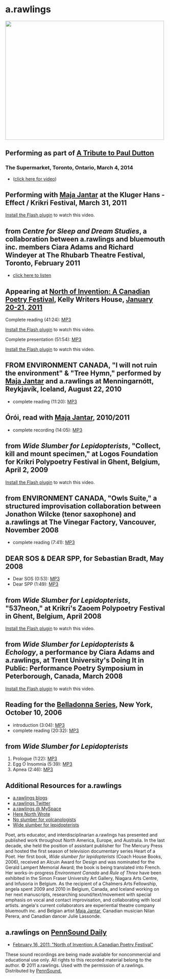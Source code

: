 a.rawlings
==========

<img src="http://media.sas.upenn.edu/pennsound/authors/Rawlings/Rawlings-Geyser.JPG" width="497" height="373" />

Performing as part of [A Tribute to Paul Dutton](Dutton-Tribute.php)
--------------------------------------------------------------------

### The Supermarket, Toronto, Ontario, March 4, 2014

-   ([click here for video](Dutton-Tribute.php))

Performing with [Maja Jantar](http://writing.upenn.edu/pennsound/x/Jantar.php) at the Kluger Hans - Effect / Krikri Festival, March 31, 2011
--------------------------------------------------------------------------------------------------------------------------------------------

[Install the Flash plugin](http://get.adobe.com/flashplayer/) to watch this video.

from *Centre for Sleep and Dream Studies*, a collaboration between a.rawlings and bluemouth inc. members Ciara Adams and Richard Windeyer at
The Rhubarb Theatre Festival, Toronto, February 2011
--------------------------------------------------------------------------------------------------------------------------------------------

-   [click here to listen](http://soundcloud.com/rcwindeyer/sleepdreamstudy-2011)

Appearing at [North of Invention: A Canadian Poetry Festival](http://writing.upenn.edu/pennsound/x/North-Of-Invention.php), Kelly Writers House, [January 20-21, 2011](http://writing.upenn.edu/wh/calendar/0111.php#20)
------------------------------------------------------------------------------------------------------------------------------------------------------------------------------------------------------------------------

Complete reading (41:24): [MP3](http://media.sas.upenn.edu/pennsound/groups/North-Of-Invention/Rawlings-a_North-of-Invention_reading_KWH-UPenn_1-20-11.mp3)  
  

[Install the Flash plugin](http://get.adobe.com/flashplayer/) to watch this video.

  
  
Complete presentation (51:54): [MP3](http://media.sas.upenn.edu/pennsound/groups/North-Of-Invention/Rawlings-a_North-of-Invention-Presentation_KWH-UPenn_01-21-2011.mp3)  
  

[Install the Flash plugin](http://get.adobe.com/flashplayer/) to watch this video.

FROM ENVIRONMENT CANADA, "I will not ruin the environment" & "Tree Hymn," performed by [Maja Jantar](http://writing.upenn.edu/pennsound/x/Jantar.php) and a.rawlings at Menningarnótt, Reykjavík, Iceland, August 22, 2010
--------------------------------------------------------------------------------------------------------------------------------------------------------------------------------------------------------------------------

-   complete reading (11:20): [MP3](http://media.sas.upenn.edu/pennsound/authors/Rawlings/Rawlings-A_Complete-Reading_I-Will-Not-Ruin-Tree-Hymns-W-Maja-Jantar_Reykjavik_8-22-10.mp3)

Órói, read with [Maja Jantar](http://writing.upenn.edu/pennsound/x/Jantar.php), 2010/2011
-----------------------------------------------------------------------------------------

-   complete recording (14:05): [MP3](http://media.sas.upenn.edu/pennsound/authors/Jantar/Jantar-Maja_Complete-Reading_Oroi_2010.mp3)

from *Wide Slumber for Lepidopterists*, "Collect, kill and mount specimen," at Logos Foundation for Krikri Polypoetry Festival in Ghent, Belgium, April 2, 2009
---------------------------------------------------------------------------------------------------------------------------------------------------------------

[Install the Flash plugin](http://get.adobe.com/flashplayer/) to watch this video.

from ENVIRONMENT CANADA, "Owls Suite," a structured improvisation collaboration between Jonathon Wilcke (tenor saxophone) and a.rawlings at The Vinegar Factory, Vancouver, November 2008
-----------------------------------------------------------------------------------------------------------------------------------------------------------------------------------------

-   complete reading (7:41): [MP3](http://media.sas.upenn.edu/pennsound/authors/Rawlings/Rawlings-A_Complete-Recording_Owls-Suite-W-Jonathon-Wilcke_Vinegar-Factory_Vancouver_11-2008.mp3)

DEAR SOS & DEAR SPP, for Sebastian Bradt, May 2008
--------------------------------------------------

-   Dear SOS (0:53): [MP3](http://media.sas.upenn.edu/pennsound/authors/Rawlings/Rawlings-A_Complete-Recording_Dear-SOS_5-2008.mp3)
-   Dear SPP (1:49): [MP3](http://media.sas.upenn.edu/pennsound/authors/Rawlings/Rawlings-A_Complete-Recording_Dear-SPP_5-2008.mp3)

from *Wide Slumber for Lepidopterists*, "537neon," at Krikri's Zaoem Polypoetry Festival in Ghent, Belgium, April 2008
----------------------------------------------------------------------------------------------------------------------

[Install the Flash plugin](http://get.adobe.com/flashplayer/) to watch this video.

from *Wide Slumber for Lepidopterists* & *Echology*, a performance by Ciara Adams and a.rawlings, at Trent University's Doing It in Public: Performance Poetry Symposium in Peterborough, Canada, March 2008
------------------------------------------------------------------------------------------------------------------------------------------------------------------------------------------------------------

[Install the Flash plugin](http://get.adobe.com/flashplayer/) to watch this video.


Reading for the [Belladonna Series](http://writing.upenn.edu/pennsound/x/Belladonna.php), New York, October 10, 2006
--------------------------------------------------------------------------------------------------------------------

-   introduction (3:04): [MP3](http://media.sas.upenn.edu/pennsound/authors/Rawlings/Rawlings-A_Intro_Belladonna_10-10-06.mp3)
-   complete reading (20:32): [MP3](http://media.sas.upenn.edu/pennsound/authors/Rawlings/Rawlings-A_Reading_Belladonna_10-10-06.mp3)

from *Wide Slumber for Lepidopterists*
--------------------------------------

1.  Prologue (1:22): [MP3](http://media.sas.upenn.edu/pennsound/authors/Rawlings/rawlings-a_Prologue_17Feb07.mp3)
2.  Egg O Insomnia (5:39): [MP3](http://media.sas.upenn.edu/pennsound/authors/Rawlings/rawlings-a_Egg_0_Insomnia-20Feb07.mp3)
3.  Apnea (2:46): [MP3](http://media.sas.upenn.edu/pennsound/authors/Rawlings/rawlings-a_Apnea_03Feb07.mp3)

Additional Resources for a.rawlings
-----------------------------------

-   [a.rawlings blogs](http://commutiny.wordpress.com)
-   [a.rawlings Twitter](http://www.twitter.com/efhilmnorstuvwy)
-   [a.rawlings @ MySpace](http://www.myspace.com/efhilmnorstuvwy)
-   [Here North Wrote](http://herenorthwrote.tumblr.com)
-   [No slumber for volcanologists](http://volcanologists.tumblr.com)
-   [Wide slumber for lepidopterists](http://www.chbooks.com/catalogue/index.php?ISBN=1552451690)

  

Poet, arts educator, and interdisciplinarian a.rawlings has presented and
published work throughout North America, Europe, and Australia. In the
last decade, she held the position of assistant publisher for The Mercury
Press and hosted the first season of television documentary series Heart
of a Poet. Her first book, *Wide slumber for lepidopterists* (Coach House
Books, 2006), received an Alcuin Award for Design and was nominated for
the Gerald Lampert Memorial Award; the book is being translated into
French. Her works-in-progress *Environment Canada* and *Rule of Three* have
been exhibited in the Simon Fraser University Art Gallery, Niagara Arts
Centre, and Infusoria in Belgium. As the recipient of a Chalmers Arts
Fellowship, angela spent 2009 and 2010 in Belgium, Canada, and Iceland
working on her next manuscripts, researching sound/text/movement with
special emphasis on vocal and contact improvisation, and collaborating
with local artists. angela's current collaborators are experiential
theatre company bluemouth inc. and Belgian artist [Maja Jantar](http://writing.upenn.edu/pennsound/x/Jantar.php), Canadian
musician Nilan Perera, and Canadian dancer Julie Lassonde.

a.rawlings on [PennSound Daily](http://writing.upenn.edu/pennsound/daily)
-------------------------------------------------------------------------

-   [February 16, 2011: "North of Invention: A Canadian Poetry Festival"](http://writing.upenn.edu/pennsound/daily/201102.php#16_12:45)

These sound recordings are being made available for noncommercial and educational use only.
All rights to this recorded material belong to the author. © 2011 a.rawlings.
Used with the permission of a.rawlings. Distributed by [PennSound.](../index.html)
